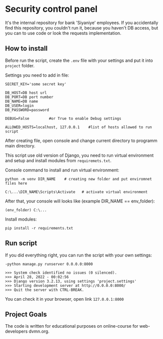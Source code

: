 # Security control panel

It's the internal repository for bank 'Siyaniye' employees. If you accidentally find this repository, you couldn't run it, because you haven't DB access, but you can to use code or look the requests implementation.

## How to install

Before run the script, create the `.env` file with your settings and put it into `project` folder. 

Settings you need to add in file:

```
SECRET_KEY='some secret key'

DB_HOST=DB host url
DB_PORT=DB port number
DB_NAME=DB name
DB_USER=login
DB_PASSWORD=password

DEBUG=False         #or True to enable Debug settings

ALLOWED_HOSTS=localhost, 127.0.0.1    #list of hosts allowed to run script
```

After creating file, open console and change current directory to programm main directory.

This script use old version of Django, you need to run virtual environment and setup and install modules from `requiremets.txt`.

Console command to install and run virtual environment:

```
python -m venv DIR_NAME    # creating new folder and put enviromnet files here

C:\...\DIR_NAME\Scripts\Activate   # activate virtual environment
```
 
After that, your console will looks like (example DIR_NAME == env_folder):

```
(env_folder) C:\...
```

Install modules:

```
pip install -r requirements.txt
```

## Run script

If you did everything right, you can run the script with your own settings:

```
-python manage.py runserver 0.0.0.0:8000

>>> System check identified no issues (0 silenced).
>>> April 28, 2022 - 00:02:56
>>> Django version 3.2.13, using settings 'project.settings'
>>> Starting development server at http://0.0.0.0:8000/
>>> Quit the server with CTRL-BREAK.
```

You can check it in your browser, open link `127.0.0.1:8000`

## Project Goals
The code is written for educational purposes on online-course for web-developers dvmn.org.
